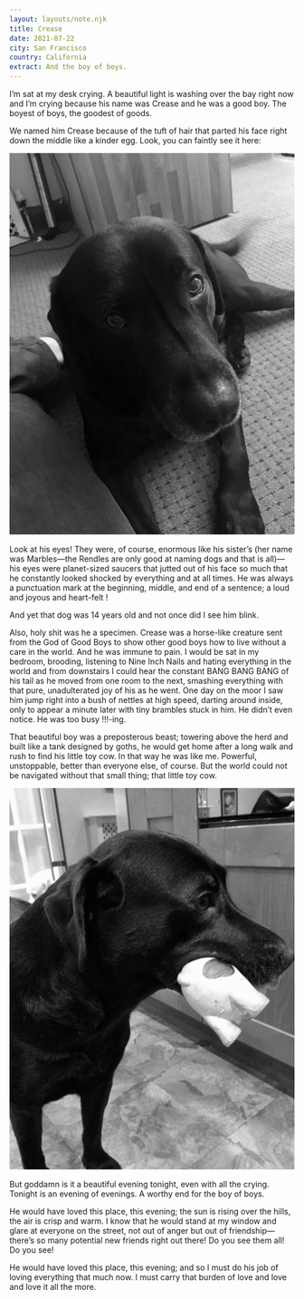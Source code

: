 ```yaml
---
layout: layouts/note.njk
title: Crease
date: 2021-07-22
city: San Francisco
country: California
extract: And the boy of boys.
---
```


I’m sat at my desk crying. A beautiful light is washing over the bay right now and I’m crying because his name was Crease and he was a good boy. The boyest of boys, the goodest of goods.

We named him Crease because of the tuft of hair that parted his face right down the middle like a kinder egg. Look, you can faintly see it here:

![A picture of Crease, looking up at me with those enormously kind eyes](/images/crease-1.jpg)

Look at his eyes! They were, of course, enormous like his sister’s (her name was Marbles—the Rendles are only good at naming dogs and that is all)—his eyes were planet-sized saucers that jutted out of his face so much that he constantly looked shocked by everything and at all times. He was always a punctuation mark at the beginning, middle, and end of a sentence; a loud and joyous and heart-felt !

And yet that dog was 14 years old and not once did I see him blink.

Also, holy shit was he a specimen. Crease was a horse-like creature sent from the God of Good Boys to show other good boys how to live without a care in the world. And he was immune to pain. I would be sat in my bedroom, brooding, listening to Nine Inch Nails and hating everything in the world and from downstairs I could hear the constant BANG BANG BANG of his tail as he moved from one room to the next, smashing everything with that pure, unadulterated joy of his as he went. One day on the moor I saw him jump right into a bush of nettles at high speed, darting around inside, only to appear a minute later with tiny brambles stuck in him. He didn’t even notice. He was too busy !!!-ing.

That beautiful boy was a preposterous beast; towering above the herd and built like a tank designed by goths, he would get home after a long walk and rush to find his little toy cow. In that way he was like me. Powerful, unstoppable, better than everyone else, of course. But the world could not be navigated without that small thing; that little toy cow.

![Crease with his tiny toy cow](/images/crease-2.jpg)

But goddamn is it a beautiful evening tonight, even with all the crying. Tonight is an evening of evenings. A worthy end for the boy of boys.

He would have loved this place, this evening; the sun is rising over the hills, the air is crisp and warm. I know that he would stand at my window and glare at everyone on the street, not out of anger but out of friendship—there’s so many potential new friends right out there! Do you see them all! Do you see!

He would have loved this place, this evening; and so I must do his job of loving everything that much now. I must carry that burden of love and love and love it all the more.
